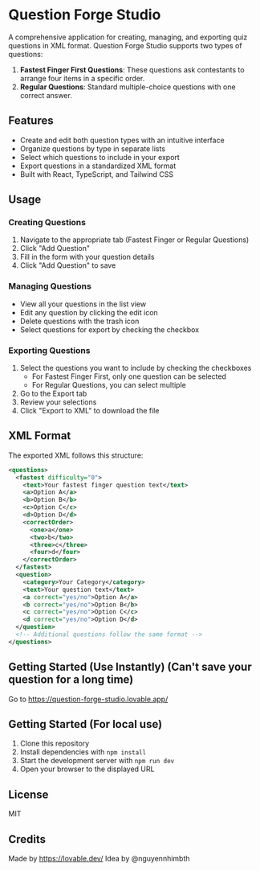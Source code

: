 
# Question Forge Studio

A comprehensive application for creating, managing, and exporting quiz questions in XML format. Question Forge Studio supports two types of questions:

1. **Fastest Finger First Questions**: These questions ask contestants to arrange four items in a specific order.
2. **Regular Questions**: Standard multiple-choice questions with one correct answer.

## Features

- Create and edit both question types with an intuitive interface
- Organize questions by type in separate lists
- Select which questions to include in your export
- Export questions in a standardized XML format
- Built with React, TypeScript, and Tailwind CSS

## Usage

### Creating Questions

1. Navigate to the appropriate tab (Fastest Finger or Regular Questions)
2. Click "Add Question"
3. Fill in the form with your question details
4. Click "Add Question" to save

### Managing Questions

- View all your questions in the list view
- Edit any question by clicking the edit icon
- Delete questions with the trash icon
- Select questions for export by checking the checkbox

### Exporting Questions

1. Select the questions you want to include by checking the checkboxes
   - For Fastest Finger First, only one question can be selected
   - For Regular Questions, you can select multiple
2. Go to the Export tab
3. Review your selections
4. Click "Export to XML" to download the file

## XML Format

The exported XML follows this structure:

```xml
<questions>
  <fastest difficulty="0">
    <text>Your fastest finger question text</text>
    <a>Option A</a>
    <b>Option B</b>
    <c>Option C</c>
    <d>Option D</d>
    <correctOrder>
      <one>a</one>
      <two>b</two>
      <three>c</three>
      <four>d</four>
    </correctOrder>
  </fastest>
  <question>
    <category>Your Category</category>
    <text>Your question text</text>
    <a correct="yes/no">Option A</a>
    <b correct="yes/no">Option B</b>
    <c correct="yes/no">Option C</c>
    <d correct="yes/no">Option D</d>
  </question>
  <!-- Additional questions follow the same format -->
</questions>
```

## Getting Started (Use Instantly) (Can't save your question for a long time)

Go to https://question-forge-studio.lovable.app/

## Getting Started (For local use)

1. Clone this repository
2. Install dependencies with `npm install`
3. Start the development server with `npm run dev`
4. Open your browser to the displayed URL

## License

MIT

## Credits

Made by https://lovable.dev/
Idea by @nguyennhimbth
